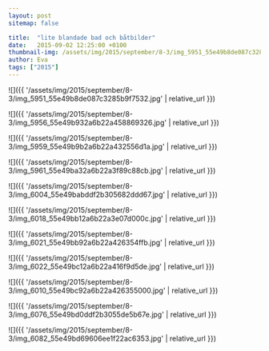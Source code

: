 ```yaml
---
layout: post
sitemap: false

title:  "lite blandade bad och båtbilder"
date:   2015-09-02 12:25:00 +0100
thumbnail-img: /assets/img/2015/september/8-3/img_5951_55e49b8de087c3285b9f7532.jpg
author: Eva
tags: ["2015"]
---
```




![]({{ '/assets/img/2015/september/8-3/img_5951_55e49b8de087c3285b9f7532.jpg'  | relative_url }})

![]({{ '/assets/img/2015/september/8-3/img_5956_55e49b932a6b22a458869326.jpg'  | relative_url }})

![]({{ '/assets/img/2015/september/8-3/img_5959_55e49b9b2a6b22a432556d1a.jpg'  | relative_url }})

![]({{ '/assets/img/2015/september/8-3/img_5961_55e49ba32a6b22a3f89c88cb.jpg'  | relative_url }})

![]({{ '/assets/img/2015/september/8-3/img_6004_55e49babddf2b305682ddd67.jpg'  | relative_url }})

![]({{ '/assets/img/2015/september/8-3/img_6018_55e49bb12a6b22a3e07d000c.jpg'  | relative_url }})

![]({{ '/assets/img/2015/september/8-3/img_6021_55e49bb92a6b22a426354ffb.jpg'  | relative_url }})

![]({{ '/assets/img/2015/september/8-3/img_6022_55e49bc12a6b22a416f9d5de.jpg'  | relative_url }})

![]({{ '/assets/img/2015/september/8-3/img_6010_55e49bc92a6b22a426355000.jpg'  | relative_url }})

![]({{ '/assets/img/2015/september/8-3/img_6076_55e49bd0ddf2b3055de5b67e.jpg'  | relative_url }})

![]({{ '/assets/img/2015/september/8-3/img_6082_55e49bd69606ee1f22ac6353.jpg'  | relative_url }})

